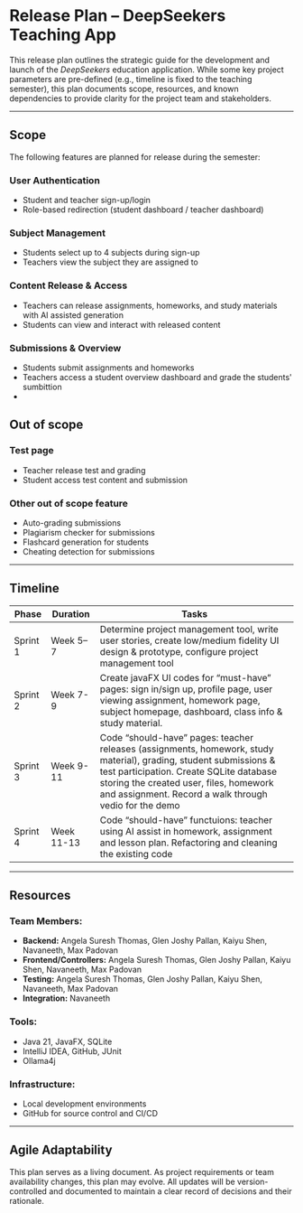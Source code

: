#  Release Plan – DeepSeekers Teaching App

This release plan outlines the strategic guide for the development and launch of the *DeepSeekers* education application. While some key project parameters are pre-defined (e.g., timeline is fixed to the teaching semester), this plan documents scope, resources, and known dependencies to provide clarity for the project team and stakeholders.

---

##  Scope

The following features are planned for release during the semester:

### User Authentication
- Student and teacher sign-up/login
- Role-based redirection (student dashboard / teacher dashboard)

### Subject Management
- Students select up to 4 subjects during sign-up
- Teachers view the subject they are assigned to

### Content Release & Access
- Teachers can release assignments, homeworks, and study materials with AI assisted generation
- Students can view and interact with released content

### Submissions & Overview
- Students submit assignments and homeworks
- Teachers access a student overview dashboard and grade the students' sumbittion
- 
##  Out of scope

### Test page
- Teacher release test and grading
- Student access test content and submission

### Other out of scope feature
- Auto-grading submissions
- Plagiarism checker for submissions
- Flashcard generation for students
- Cheating detection for submissions
---

## Timeline

| **Phase**   | **Duration** | **Tasks** |
|-------------|--------------|-----------|
| Sprint 1    | Week 5–7     | Determine project management tool, write user stories, create low/medium fidelity UI design & prototype, configure project management tool |
| Sprint 2    | Week 7-9       | Create javaFX UI codes for “must-have” pages: sign in/sign up, profile page, user viewing assignment, homework page, subject homepage, dashboard, class info & study material.  |
| Sprint 3    | Week 9-11       | Code “should-have” pages: teacher releases (assignments, homework, study material), grading, student submissions & test participation. Create SQLite database storing the created user, files, homework and assignment. Record a walk through vedio for the demo |
| Sprint 4    | Week 11-13      | Code “should-have” functuions: teacher using AI assist in homework, assignment and lesson plan. Refactoring and cleaning the existing code |

---

##  Resources

### Team Members:
- **Backend:** Angela Suresh Thomas, Glen Joshy Pallan, Kaiyu Shen, Navaneeth, Max Padovan
- **Frontend/Controllers:** Angela Suresh Thomas, Glen Joshy Pallan, Kaiyu Shen, Navaneeth, Max Padovan
- **Testing:**  Angela Suresh Thomas, Glen Joshy Pallan, Kaiyu Shen, Navaneeth, Max Padovan
- **Integration:** Navaneeth

### Tools:
- Java 21, JavaFX, SQLite
- IntelliJ IDEA, GitHub, JUnit
- Ollama4j

### Infrastructure:
- Local development environments
- GitHub for source control and CI/CD

---

##  Agile Adaptability

This plan serves as a living document. As project requirements or team availability changes, this plan may evolve. All updates will be version-controlled and documented to maintain a clear record of decisions and their rationale.
